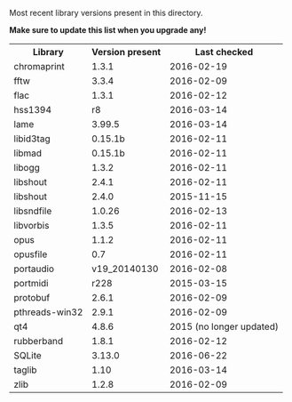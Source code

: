 Most recent library versions present in this directory.

**Make sure to update this list when you upgrade any!**

<table>
    <tr>
      <th>Library</th>
      <th>Version present</th>
      <th>Last checked</th>
    </tr>
    <tr>
      <td>chromaprint</td>
      <td>1.3.1</td>
      <td>2016-02-19</td>
    </tr>
    <tr>
      <td>fftw</td>
      <td>3.3.4</td>
      <td>2016-02-09</td>
    </tr>
    <tr>
      <td>flac</td>
      <td>1.3.1</td>
      <td>2016-02-12</td>
    </tr>
    <tr>
      <td>hss1394</td>
      <td>r8</td>
      <td>2016-03-14</td>
    </tr>
    <tr>
      <td>lame</td>
      <td>3.99.5</td>
      <td>2016-03-14</td>
    </tr>
    <tr>
      <td>libid3tag</td>
      <td>0.15.1b</td>
      <td>2016-02-11</td>
    </tr>
    <tr>
      <td>libmad</td>
      <td>0.15.1b</td>
      <td>2016-02-11</td>
    </tr>
    <tr>
      <td>libogg</td>
      <td>1.3.2</td>
      <td>2016-02-11</td>
    </tr>
    <tr>
      <td>libshout</td>
      <td>2.4.1</td>
      <td>2016-02-11</td>
    </tr>
    <tr>
      <td>libshout</td>
      <td>2.4.0</td>
      <td>2015-11-15</td>
    </tr>
    <tr>
      <td>libsndfile</td>
      <td>1.0.26</td>
      <td>2016-02-13</td>
    </tr>
    <tr>
      <td>libvorbis</td>
      <td>1.3.5</td>
      <td>2016-02-11</td>
    </tr>
    <tr>
      <td>opus</td>
      <td>1.1.2</td>
      <td>2016-02-11</td>
    </tr>
    <tr>
      <td>opusfile</td>
      <td>0.7</td>
      <td>2016-02-11</td>
    </tr>
    <tr>
      <td>portaudio</td>
      <td>v19_20140130</td>
      <td>2016-02-08</td>
    </tr>
    <tr>
      <td>portmidi</td>
      <td>r228</td>
      <td>2015-03-15</td>
    </tr>
    <tr>
      <td>protobuf</td>
      <td>2.6.1</td>
      <td>2016-02-09</td>
    </tr>
    <tr>
      <td>pthreads-win32</td>
      <td>2.9.1</td>
      <td>2016-02-09</td>
    </tr>
    <tr>
      <td>qt4</td>
      <td>4.8.6</td>
      <td>2015 (no longer updated)</td>
    </tr>
    <tr>
      <td>rubberband</td>
      <td>1.8.1</td>
      <td>2016-02-12</td>
    </tr>
    <tr>
      <td>SQLite</td>
      <td>3.13.0</td>
      <td>2016-06-22</td>
    </tr>
    <tr>
      <td>taglib</td>
      <td>1.10</td>
      <td>2016-03-14</td>
    </tr>
    <tr>
      <td>zlib</td>
      <td>1.2.8</td>
      <td>2016-02-09</td>
    </tr>
</table>
